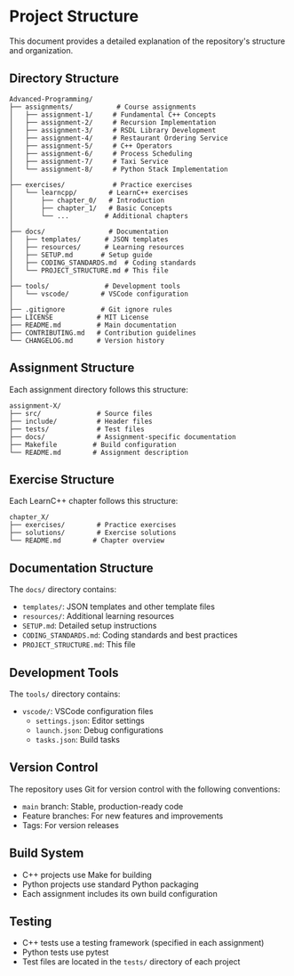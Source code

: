 # Project Structure

This document provides a detailed explanation of the repository's structure and organization.

## Directory Structure

```
Advanced-Programming/
├── assignments/           # Course assignments
│   ├── assignment-1/     # Fundamental C++ Concepts
│   ├── assignment-2/     # Recursion Implementation
│   ├── assignment-3/     # RSDL Library Development
│   ├── assignment-4/     # Restaurant Ordering Service
│   ├── assignment-5/     # C++ Operators
│   ├── assignment-6/     # Process Scheduling
│   ├── assignment-7/     # Taxi Service
│   └── assignment-8/     # Python Stack Implementation
│
├── exercises/            # Practice exercises
│   └── learncpp/        # LearnC++ exercises
│       ├── chapter_0/   # Introduction
│       ├── chapter_1/   # Basic Concepts
│       └── ...         # Additional chapters
│
├── docs/                # Documentation
│   ├── templates/      # JSON templates
│   ├── resources/      # Learning resources
│   ├── SETUP.md       # Setup guide
│   ├── CODING_STANDARDS.md  # Coding standards
│   └── PROJECT_STRUCTURE.md # This file
│
├── tools/              # Development tools
│   └── vscode/        # VSCode configuration
│
├── .gitignore         # Git ignore rules
├── LICENSE           # MIT License
├── README.md         # Main documentation
├── CONTRIBUTING.md   # Contribution guidelines
└── CHANGELOG.md      # Version history
```

## Assignment Structure

Each assignment directory follows this structure:
```
assignment-X/
├── src/              # Source files
├── include/          # Header files
├── tests/            # Test files
├── docs/             # Assignment-specific documentation
├── Makefile         # Build configuration
└── README.md        # Assignment description
```

## Exercise Structure

Each LearnC++ chapter follows this structure:
```
chapter_X/
├── exercises/        # Practice exercises
├── solutions/        # Exercise solutions
└── README.md        # Chapter overview
```

## Documentation Structure

The `docs/` directory contains:
- `templates/`: JSON templates and other template files
- `resources/`: Additional learning resources
- `SETUP.md`: Detailed setup instructions
- `CODING_STANDARDS.md`: Coding standards and best practices
- `PROJECT_STRUCTURE.md`: This file

## Development Tools

The `tools/` directory contains:
- `vscode/`: VSCode configuration files
  - `settings.json`: Editor settings
  - `launch.json`: Debug configurations
  - `tasks.json`: Build tasks

## Version Control

The repository uses Git for version control with the following conventions:
- `main` branch: Stable, production-ready code
- Feature branches: For new features and improvements
- Tags: For version releases

## Build System

- C++ projects use Make for building
- Python projects use standard Python packaging
- Each assignment includes its own build configuration

## Testing

- C++ tests use a testing framework (specified in each assignment)
- Python tests use pytest
- Test files are located in the `tests/` directory of each project 
